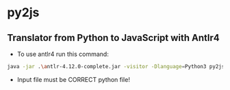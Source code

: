 # py2js
## Translator from Python to JavaScript with Antlr4


- To use antlr4 run this command: 

```bash
java -jar .\antlr-4.12.0-complete.jar -visitor -Dlanguage=Python3 py2js.g4
```

- Input file must be CORRECT python file!
